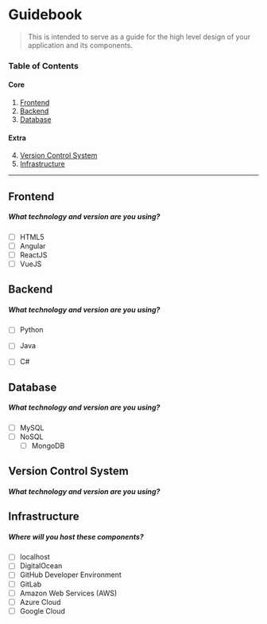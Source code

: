 # Guidebook

> This is intended to serve as a guide for the high level design of your application and its components.

### Table of Contents
#### Core
1. [Frontend](#frontend)
2. [Backend](#backend)
3. [Database](#database)
#### Extra
4. [Version Control System](#version-control-system)
4. [Infrastructure](#infrastructure)

---  
  

## Frontend

##### What technology and version are you using?
- [ ] HTML5
- [ ] Angular
- [ ] ReactJS
- [ ] VueJS

## Backend

##### What technology and version are you using?
- [ ] Python
- [ ] Java
- [ ] C#


## Database

##### What technology and version are you using?
- [ ] MySQL
- [ ] NoSQL
    - [ ] MongoDB

## Version Control System

##### What technology and version are you using?

## Infrastructure

##### Where will you host these components?
- [ ] localhost
- [ ] DigitalOcean
- [ ] GitHub Developer Environment
- [ ] GitLab
- [ ] Amazon Web Services (AWS)
- [ ] Azure Cloud
- [ ] Google Cloud
